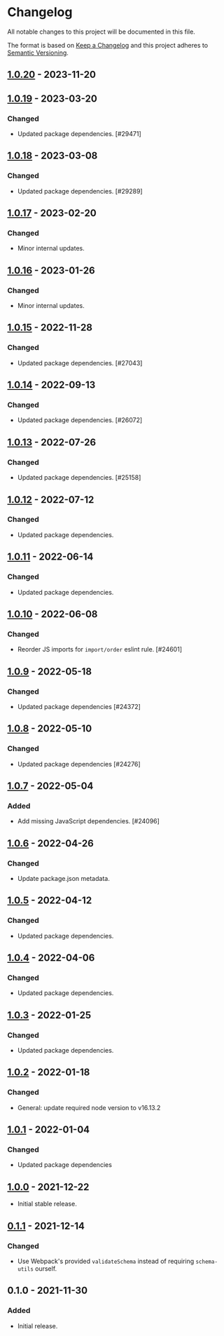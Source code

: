 # Changelog

All notable changes to this project will be documented in this file.

The format is based on [Keep a Changelog](https://keepachangelog.com/en/1.0.0/)
and this project adheres to [Semantic Versioning](https://semver.org/spec/v2.0.0.html).

## [1.0.20] - 2023-11-20

## [1.0.19] - 2023-03-20
### Changed
- Updated package dependencies. [#29471]

## [1.0.18] - 2023-03-08
### Changed
- Updated package dependencies. [#29289]

## [1.0.17] - 2023-02-20
### Changed
- Minor internal updates.

## [1.0.16] - 2023-01-26
### Changed
- Minor internal updates.

## [1.0.15] - 2022-11-28
### Changed
- Updated package dependencies. [#27043]

## [1.0.14] - 2022-09-13
### Changed
- Updated package dependencies. [#26072]

## [1.0.13] - 2022-07-26
### Changed
- Updated package dependencies. [#25158]

## [1.0.12] - 2022-07-12
### Changed
- Updated package dependencies.

## [1.0.11] - 2022-06-14
### Changed
- Updated package dependencies.

## [1.0.10] - 2022-06-08
### Changed
- Reorder JS imports for `import/order` eslint rule. [#24601]

## [1.0.9] - 2022-05-18
### Changed
- Updated package dependencies [#24372]

## [1.0.8] - 2022-05-10
### Changed
- Updated package dependencies [#24276]

## [1.0.7] - 2022-05-04
### Added
- Add missing JavaScript dependencies. [#24096]

## [1.0.6] - 2022-04-26
### Changed
- Update package.json metadata.

## [1.0.5] - 2022-04-12
### Changed
- Updated package dependencies.

## [1.0.4] - 2022-04-06
### Changed
- Updated package dependencies.

## [1.0.3] - 2022-01-25
### Changed
- Updated package dependencies.

## [1.0.2] - 2022-01-18
### Changed
- General: update required node version to v16.13.2

## [1.0.1] - 2022-01-04
### Changed
- Updated package dependencies

## [1.0.0] - 2021-12-22

- Initial stable release.

## [0.1.1] - 2021-12-14
### Changed
- Use Webpack's provided `validateSchema` instead of requiring `schema-utils` ourself.

## 0.1.0 - 2021-11-30
### Added
- Initial release.

[1.0.20]: https://github.com/Automattic/remove-asset-webpack-plugin/compare/v1.0.19...v1.0.20
[1.0.19]: https://github.com/Automattic/remove-asset-webpack-plugin/compare/v1.0.18...v1.0.19
[1.0.18]: https://github.com/Automattic/remove-asset-webpack-plugin/compare/v1.0.17...v1.0.18
[1.0.17]: https://github.com/Automattic/remove-asset-webpack-plugin/compare/v1.0.16...v1.0.17
[1.0.16]: https://github.com/Automattic/remove-asset-webpack-plugin/compare/v1.0.15...v1.0.16
[1.0.15]: https://github.com/Automattic/remove-asset-webpack-plugin/compare/v1.0.14...v1.0.15
[1.0.14]: https://github.com/Automattic/remove-asset-webpack-plugin/compare/v1.0.13...v1.0.14
[1.0.13]: https://github.com/Automattic/remove-asset-webpack-plugin/compare/v1.0.12...v1.0.13
[1.0.12]: https://github.com/Automattic/remove-asset-webpack-plugin/compare/v1.0.11...v1.0.12
[1.0.11]: https://github.com/Automattic/remove-asset-webpack-plugin/compare/v1.0.10...v1.0.11
[1.0.10]: https://github.com/Automattic/remove-asset-webpack-plugin/compare/v1.0.9...v1.0.10
[1.0.9]: https://github.com/Automattic/remove-asset-webpack-plugin/compare/v1.0.8...v1.0.9
[1.0.8]: https://github.com/Automattic/remove-asset-webpack-plugin/compare/v1.0.7...v1.0.8
[1.0.7]: https://github.com/Automattic/remove-asset-webpack-plugin/compare/v1.0.6...v1.0.7
[1.0.6]: https://github.com/Automattic/remove-asset-webpack-plugin/compare/v1.0.5...v1.0.6
[1.0.5]: https://github.com/Automattic/remove-asset-webpack-plugin/compare/v1.0.4...v1.0.5
[1.0.4]: https://github.com/Automattic/remove-asset-webpack-plugin/compare/v1.0.3...v1.0.4
[1.0.3]: https://github.com/Automattic/remove-asset-webpack-plugin/compare/v1.0.2...v1.0.3
[1.0.2]: https://github.com/Automattic/remove-asset-webpack-plugin/compare/v1.0.1...v1.0.2
[1.0.1]: https://github.com/Automattic/remove-asset-webpack-plugin/compare/v1.0.0...v1.0.1
[1.0.0]: https://github.com/Automattic/remove-asset-webpack-plugin/compare/v0.1.1...v1.0.0
[0.1.1]: https://github.com/Automattic/remove-asset-webpack-plugin/compare/v0.1.0...v0.1.1
